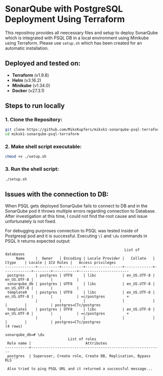 # SonarQube with PostgreSQL Deployment Using Terraform

This repositroy provides all neecessary files and setup to deploy SonarQube which is integrated with PSQL DB in a local environment using Minikube using Terraform. Please use `setup.sh` which has been created for an automatic installation.

## Deployed and tested on:

- **Terraform** (v1.9.8)
- **Helm** (v3.16.2)
- **Minikube** (v1.34.0)
- **Docker** (v27.3.1)

## Steps to run locally

### 1. Clone the Repository:
```bash
git clone https://github.com/MiksKupfers/miksk1-sonarqube-psql-terraform.git
cd miksk1-sonarqube-psql-terraform
```

### 2. Make shell script executable:
```bash
chmod +x ./setup.sh
```

### 3. Run the shell script:
```bash
./setup.sh
```
## Issues with the connection to DB:

When PSQL gets deployed SonarQube fails to connect to DB and in the SonarQube pod it throws multiple errors regarding connection to Database. After investigation at this time, I could not find the root cause and issue unfortunately is not fixed.

For debugging purproses connection to PSQL was tested inside of Postgresql pod and it is successful. Executing `\l` and `\du` commands in PSQL it returns expected output:

```sonarqube_db=# \l
                                                       List of databases
     Name     |  Owner   | Encoding | Locale Provider |   Collate   |    Ctype    | Locale | ICU Rules |   Access privileges   
--------------+----------+----------+-----------------+-------------+-------------+--------+-----------+-----------------------
 postgres     | postgres | UTF8     | libc            | en_US.UTF-8 | en_US.UTF-8 |        |           | 
 sonarqube_db | postgres | UTF8     | libc            | en_US.UTF-8 | en_US.UTF-8 |        |           | 
 template0    | postgres | UTF8     | libc            | en_US.UTF-8 | en_US.UTF-8 |        |           | =c/postgres          +
              |          |          |                 |             |             |        |           | postgres=CTc/postgres
 template1    | postgres | UTF8     | libc            | en_US.UTF-8 | en_US.UTF-8 |        |           | =c/postgres          +
              |          |          |                 |             |             |        |           | postgres=CTc/postgres
(4 rows)

sonarqube_db=# \du
                             List of roles
 Role name |                         Attributes                         
-----------+------------------------------------------------------------
 postgres  | Superuser, Create role, Create DB, Replication, Bypass RLS```

 Also tried to ping PSQL URL and it returned a successful message...
